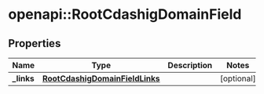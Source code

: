 # openapi::RootCdashigDomainField


## Properties
Name | Type | Description | Notes
------------ | ------------- | ------------- | -------------
**_links** | [**RootCdashigDomainFieldLinks**](RootCdashigDomainFieldLinks.md) |  | [optional] 


